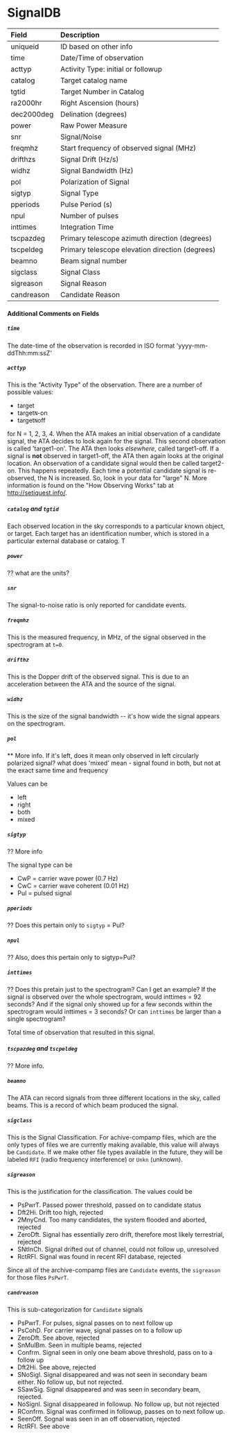 # SignalDB

| Field        | Description           |
| :------------- |:--------------|
| uniqueid   |  ID based on other info                            |
| time       |  Date/Time of observation                          | 
| acttyp     |  Activity Type: initial or followup                |
| catalog    |  Target catalog name                               |
| tgtid      |  Target Number in Catalog                          |  
| ra2000hr   |  Right Ascension (hours)                           |
| dec2000deg |  Delination (degrees)                              |
| power      |  Raw Power Measure                                 |
| snr        |  Signal/Noise                                      |
| freqmhz    |  Start frequency of observed signal (MHz)          |
| drifthzs   |  Signal Drift (Hz/s)                               |
| widhz      |  Signal Bandwidth (Hz)                             |
| pol        |  Polarization of Signal                            |
| sigtyp     |  Signal Type                                       |
| pperiods   |  Pulse Period (s)                                  |   
| npul       |  Number of pulses                                  |   
| inttimes   |  Integration Time                                  |   
| tscpazdeg  |  Primary telescope azimuth direction (degrees)     |
| tscpeldeg  |  Primary telescope elevation direction (degrees)   |
| beamno     |  Beam signal number                                |
| sigclass   |  Signal Class                                      | 
| sigreason  |  Signal Reason                                     | 
| candreason |  Candidate Reason

#### Additional Comments on Fields

##### `time`
The date-time of the observation is recorded in ISO format 'yyyy-mm-ddThh:mm:ssZ'

##### `acttyp`

This is the "Activity Type" of the observation. There are a number of possible values:

  * target
  * target`N`-on
  * target`N`off
  
for N = 1, 2, 3, 4.  When the ATA makes an initial observation of a candidate signal, the ATA
decides to look again for the signal. This second observation is called 'target1-on'. The ATA 
then looks *elsewhere*, called target1-off. If a signal is **not** observed in target1-off, 
the ATA then again looks at the original location. An observation of a candidate signal would 
then be called target2-on. This happens repeatedly. Each time a potential candidate signal is 
re-observed, the N is increased. So, look in your data for "large" N.
More information is found on the "How Observing Works" tab at http://setiquest.info/.


##### `catalog` and `tgtid`
 
Each observed location in the sky corresponds to a particular known object, or target. Each target 
has an identification number, which is stored in a particular external database or catalog. T

##### `power`

?? what are the units? 

##### `snr`

The signal-to-noise ratio is only reported for candidate events.

##### `freqmhz`

This is the measured frequency, in MHz, of the signal observed in the spectrogram at `t=0`. 

##### `drifthz`

This is the Dopper drift of the observed signal. This is due to an acceleration between the ATA
and the source of the signal. 

##### `widhz`

This is the size of the signal bandwidth -- it's how wide the signal appears on the spectrogram. 

##### `pol`

** More info. If it's left, does it mean only observed in left circularly polarized signal? what does 'mixed' mean - signal found in both, but not at the exact same time and frequency

Values can be

  * left
  * right
  * both
  * mixed

##### `sigtyp`

?? More info

The signal type can be 

  * CwP = carrier wave power (0.7 Hz)
  * CwC = carrier wave coherent (0.01 Hz)
  * Pul = pulsed signal

##### `pperiods`

?? Does this pertain only to `sigtyp` = Pul? 

##### `npul`

?? Also, does this pertain only to sigtyp=Pul?

##### `inttimes`

?? Does this pretain just to the spectrogram? Can I get an example? If the signal is observed over the whole spectrogram, would inttimes = 92 seconds? And if the signal only showed up for a few seconds within the spectrogram would inttimes = 3 seconds? Or can `inttimes` be larger than a single spectrogram? 

Total time of observation that resulted in this signal.

##### `tscpazdeg` and `tscpeldeg`

?? More info. 

##### `beamno`

The ATA can record signals from three different locations in the sky, called beams. This is a record of 
which beam produced the signal. 

##### `sigclass`

This is the Signal Classification. For achive-compamp files, which are the only types of files we are currently
making available, this value will always be `Candidate`. If we make other file types available in the future, 
they will be labeled `RFI` (radio frequency interference) or `Unkn` (unknown). 

##### `sigreason`

This is the justification for the classification. The values could be

  * PsPwrT. Passed power threshold, passed on to candidate status
  * Dft2Hi. Drift too high, rejected
  * 2MnyCnd. Too many candidates, the system flooded and aborted, rejected
  * ZeroDft. Signal has essentially zero drift, therefore most likely terrestrial, rejected
  * SNtInCh. Signal drifted out of channel, could not follow up, unresolved
  * RctRFI. Signal was found in recent RFI database, rejected

Since all of the archive-compamp files are `Candidate` events, the `sigreason` for those files `PsPwrT`. 

##### `candreason`

This is sub-categorization for `Candidate` signals

* PsPwrT. For pulses, signal passes on to next follow up
* PsCohD. For carrier wave, signal passes on to a follow up
* ZeroDft. See above, rejected
* SnMulBm. Seen in multiple beams, rejected
* Confrm. Signal seen in only one beam above threshold, pass on to a follow up
* Dft2Hi. See above, rejected
* SNoSigl. Signal disappeared and was not seen in secondary beam either. No follow up, but not rejected. 
* SSawSig. Signal disappeared and was seen in secondary beam, rejected.
* NoSignl. Signal disappeared in followup. No follow up, but not rejected 
* RConfrm. Signal was confirmed in followup, passes on to next follow up.
* SeenOff. Sognal was seen in an off observation, rejected 
* RctRFI. See above


